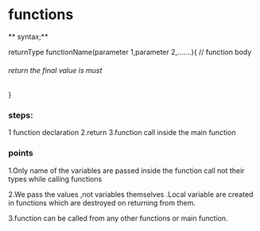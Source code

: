 # functions 

** syntax;**

  returnType functionName(parameter 1,parameter 2,.......){
    // function body

   ######  return the final value is must


  }
 ### steps:

 1 function declaration 
 2.return
 3.function call inside the main function

 ### points 
   1.Only name of the variables are passed inside the function call not their types while calling functions  
   
   2.We pass the values ,not variables themselves .Local variable are created in functions which are destroyed on returning from them.

   3.function can be called from any other functions or main function.